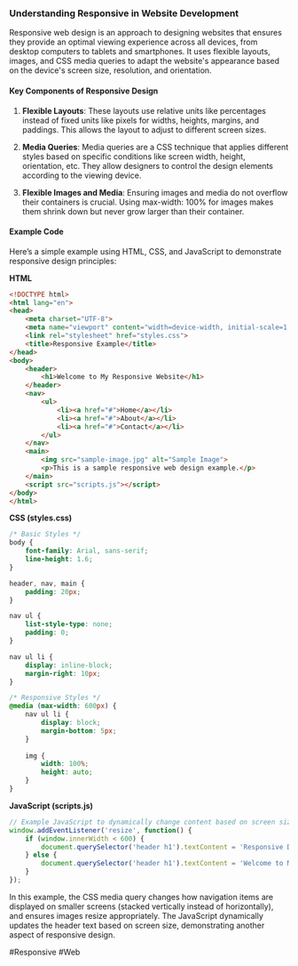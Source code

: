 ### Understanding Responsive in Website Development

Responsive web design is an approach to designing websites that ensures they provide an optimal viewing experience across all devices, from desktop computers to tablets and smartphones. It uses flexible layouts, images, and CSS media queries to adapt the website's appearance based on the device's screen size, resolution, and orientation.

#### Key Components of Responsive Design

1. **Flexible Layouts**: These layouts use relative units like percentages instead of fixed units like pixels for widths, heights, margins, and paddings. This allows the layout to adjust to different screen sizes.

2. **Media Queries**: Media queries are a CSS technique that applies different styles based on specific conditions like screen width, height, orientation, etc. They allow designers to control the design elements according to the viewing device.

3. **Flexible Images and Media**: Ensuring images and media do not overflow their containers is crucial. Using max-width: 100% for images makes them shrink down but never grow larger than their container.

#### Example Code

Here’s a simple example using HTML, CSS, and JavaScript to demonstrate responsive design principles:

**HTML**

```html
<!DOCTYPE html>
<html lang="en">
<head>
    <meta charset="UTF-8">
    <meta name="viewport" content="width=device-width, initial-scale=1.0">
    <link rel="stylesheet" href="styles.css">
    <title>Responsive Example</title>
</head>
<body>
    <header>
        <h1>Welcome to My Responsive Website</h1>
    </header>
    <nav>
        <ul>
            <li><a href="#">Home</a></li>
            <li><a href="#">About</a></li>
            <li><a href="#">Contact</a></li>
        </ul>
    </nav>
    <main>
        <img src="sample-image.jpg" alt="Sample Image">
        <p>This is a sample responsive web design example.</p>
    </main>
    <script src="scripts.js"></script>
</body>
</html>
```

**CSS (styles.css)**

```css
/* Basic Styles */
body {
    font-family: Arial, sans-serif;
    line-height: 1.6;
}

header, nav, main {
    padding: 20px;
}

nav ul {
    list-style-type: none;
    padding: 0;
}

nav ul li {
    display: inline-block;
    margin-right: 10px;
}

/* Responsive Styles */
@media (max-width: 600px) {
    nav ul li {
        display: block;
        margin-bottom: 5px;
    }
    
    img {
        width: 100%;
        height: auto;
    }
}
```

**JavaScript (scripts.js)**

```javascript
// Example JavaScript to dynamically change content based on screen size
window.addEventListener('resize', function() {
    if (window.innerWidth < 600) {
        document.querySelector('header h1').textContent = 'Responsive Design';
    } else {
        document.querySelector('header h1').textContent = 'Welcome to My Responsive Website';
    }
});
```

In this example, the CSS media query changes how navigation items are displayed on smaller screens (stacked vertically instead of horizontally), and ensures images resize appropriately. The JavaScript dynamically updates the header text based on screen size, demonstrating another aspect of responsive design.

#Responsive #Web